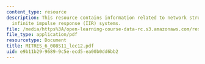 ```yaml
---
content_type: resource
description: This resource contains information related to network structures for
  infinite impulse response (IIR) systems.
file: /media/https%3A/open-learning-course-data-rc.s3.amazonaws.com/res-6-008-digital-signal-processing-spring-2011/e9b11b2996899c5eecd5ea00b0dd6bb2_MITRES_6_008S11_lec12.pdf
file_type: application/pdf
resourcetype: Document
title: MITRES_6_008S11_lec12.pdf
uid: e9b11b29-9689-9c5e-ecd5-ea00b0dd6bb2
---
```

